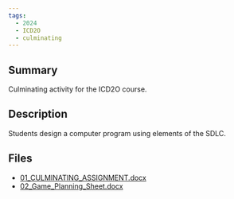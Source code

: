 ```yaml
---
tags:
  - 2024
  - ICD2O
  - culminating
---
```


## Summary

Culminating activity for the ICD2O course.

## Description

Students design a computer program using elements of the SDLC.

## Files

*   [01\_CULMINATING\_ASSIGNMENT.docx](resources/Richard_VanDeWiele/01_CULMINATING_ASSIGNMENT.docx)
*   [02\_Game\_Planning\_Sheet.docx](resources/Richard_VanDeWiele/02_Game_Planning_Sheet.docx)
